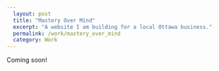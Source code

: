 ```yaml
---
  layout: post
  title: "Mastery Over Mind"
  excerpt: "A website I am building for a local Ottawa business."
  permalink: /work/mastery_over_mind
  category: Work
---
```


Coming soon!